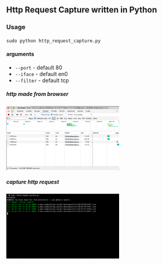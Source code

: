 ## Http Request Capture written in Python

### Usage
`sudo python http_request_capture.py`
#### arguments
- `--port` - default 80
- `--iface` - default en0
- `--filter` - default tcp


##### http made from browser
<img src="https://raw.githubusercontent.com/jacklam718/http-request-capture/master/.github/request-made-from-browser.png" width="300" />

##### capture http request
<img src="https://raw.githubusercontent.com/jacklam718/http-request-capture/master/.github/capture-http-request.png" width="300" />
